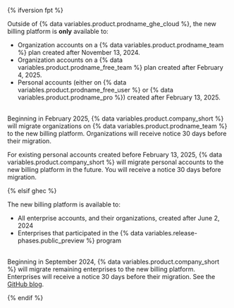 {% ifversion fpt %}

Outside of {% data variables.product.prodname_ghe_cloud %}, the new billing platform is **only** available to:

* Organization accounts on a {% data variables.product.prodname_team %} plan created after November 13, 2024.
* Organization accounts on a {% data variables.product.prodname_free_team %} plan created after February 4, 2025.
* Personal accounts (either on {% data variables.product.prodname_free_user %} or {% data variables.product.prodname_pro %}) created after February 13, 2025.<br><br>

<!-- expires 2025-04-30 -->

Beginning in February 2025, {% data variables.product.company_short %} will migrate organizations on {% data variables.product.prodname_team %} to the new billing platform. Organizations will receive notice 30 days before their migration.

<!-- end expires 2025-04-30 -->

For existing personal accounts created before February 13, 2025, {% data variables.product.company_short %} will migrate personal accounts to the new billing platform in the future. You will receive a notice 30 days before migration.

{% elsif ghec %}

The new billing platform is available to:

* All enterprise accounts, and their organizations, created after June 2, 2024
* Enterprises that participated in the {% data variables.release-phases.public_preview %} program

</br>Beginning in September 2024, {% data variables.product.company_short %} will migrate remaining enterprises to the new billing platform. Enterprises will receive a notice 30 days before their migration. See the [GitHub blog](https://github.blog/changelog/2024-09-24-enhanced-billing-platform-for-enterprises/).

{% endif %}
